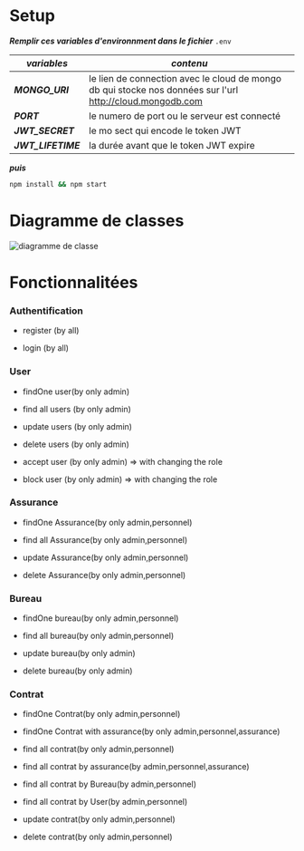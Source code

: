 # Setup
***Remplir ces variables d'environnment dans le fichier***  ```.env``` 

***variables***  | ***contenu***
------------- | -------------
***MONGO_URI***  | le lien de connection avec le cloud de mongo db qui stocke nos données sur l'url  http://cloud.mongodb.com 
***PORT***  | le numero de port ou le serveur est connecté
***JWT_SECRET***  | le mo sect qui encode le token JWT
***JWT_LIFETIME***  | la durée avant que le token JWT expire

***puis*** 

```bash
npm install && npm start
```

# Diagramme de classes 
![diagramme de classe](https://user-images.githubusercontent.com/73405867/185037237-51754eb7-2316-48b5-a853-1e5fdab973ab.png)

# Fonctionnalitées 

### Authentification

- register (by all)

- login (by all)

### User

- findOne user(by only admin)

- find all users (by only admin)

- update users (by only admin)

- delete users (by only admin)

- accept user (by only admin) => with changing the role

- block user (by only admin) => with changing the role

### Assurance

- findOne Assurance(by only admin,personnel)

- find all Assurance(by only admin,personnel)

- update Assurance(by only admin,personnel)

- delete Assurance(by only admin,personnel)

### Bureau

- findOne bureau(by only admin,personnel)

- find all bureau(by only admin,personnel)

- update bureau(by only admin)

- delete bureau(by only admin)

### Contrat

- findOne Contrat(by only admin,personnel)

- findOne Contrat with assurance(by only admin,personnel,assurance)

- find all contrat(by only admin,personnel)

- find all contrat by assurance(by admin,personnel,assurance)

- find all contrat by Bureau(by admin,personnel)

- find all contrat by User(by admin,personnel)

- update contrat(by only admin,personnel)

- delete contrat(by only admin,personnel)



